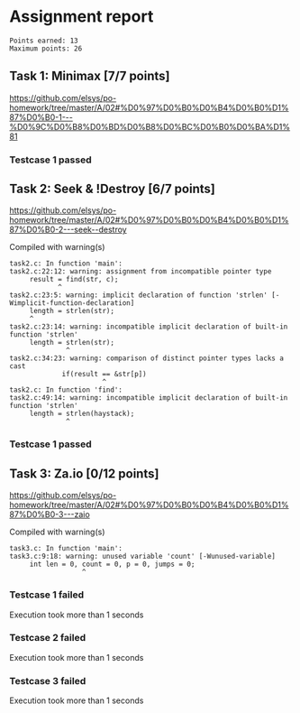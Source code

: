 # Assignment report
```
Points earned: 13
Maximum points: 26
```

## Task 1: Minimax [7/7 points]
https://github.com/elsys/po-homework/tree/master/A/02#%D0%97%D0%B0%D0%B4%D0%B0%D1%87%D0%B0-1---%D0%9C%D0%B8%D0%BD%D0%B8%D0%BC%D0%B0%D0%BA%D1%81

### Testcase 1 passed

## Task 2: Seek & !Destroy [6/7 points]
https://github.com/elsys/po-homework/tree/master/A/02#%D0%97%D0%B0%D0%B4%D0%B0%D1%87%D0%B0-2---seek--destroy

Compiled with warning(s)
```
task2.c: In function 'main':
task2.c:22:12: warning: assignment from incompatible pointer type
     result = find(str, c);
            ^
task2.c:23:5: warning: implicit declaration of function 'strlen' [-Wimplicit-function-declaration]
     length = strlen(str);
     ^
task2.c:23:14: warning: incompatible implicit declaration of built-in function 'strlen'
     length = strlen(str);
              ^
task2.c:34:23: warning: comparison of distinct pointer types lacks a cast
             if(result == &str[p])
                       ^
task2.c: In function 'find':
task2.c:49:14: warning: incompatible implicit declaration of built-in function 'strlen'
     length = strlen(haystack);
              ^

```
### Testcase 1 passed

## Task 3: Za.io [0/12 points]
https://github.com/elsys/po-homework/tree/master/A/02#%D0%97%D0%B0%D0%B4%D0%B0%D1%87%D0%B0-3---zaio

Compiled with warning(s)
```
task3.c: In function 'main':
task3.c:9:18: warning: unused variable 'count' [-Wunused-variable]
     int len = 0, count = 0, p = 0, jumps = 0;
                  ^

```
### Testcase 1 failed
Execution took more than 1 seconds
### Testcase 2 failed
Execution took more than 1 seconds
### Testcase 3 failed
Execution took more than 1 seconds
